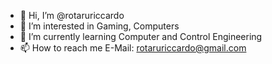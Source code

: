 - 👋 Hi, I’m @rotaruriccardo
- 👀 I’m interested in Gaming, Computers
- 🌱 I’m currently learning Computer and Control Engineering
- 📫 How to reach me E-Mail: rotaruriccardo@gmail.com

<!---
rotaruriccardo/rotaruriccardo is a ✨ special ✨ repository because its `README.md` (this file) appears on your GitHub profile.
You can click the Preview link to take a look at your changes.
--->
